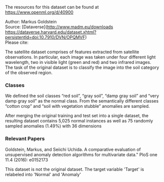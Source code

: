 The resources for this dataset can be found at https://www.openml.org/d/40900

Author: Markus Goldstein  
Source: [Dataverse](http://www.madm.eu/downloads https://dataverse.harvard.edu/dataset.xhtml?persistentId=doi:10.7910/DVN/OPQMVF)  
Please cite:   

The satellite dataset comprises of features extracted from satellite observations. In particular, each image was taken under four different light wavelength, two in visible light (green and red) and two infrared images. The task of the original dataset is to classify the image into the soil category of the observed region. 

### Classes
We defined the soil classes “red soil”, “gray soil”, “damp gray soil” and “very damp gray soil” as the normal class. From the semantically different classes “cotton crop” and “soil with vegetation stubble” anomalies are sampled. 

After merging the original training and test set into a single dataset, the resulting dataset contains 5,025 normal instances as well as 75 randomly sampled anomalies (1.49%) with 36 dimensions 

### Relevant Papers

Goldstein, Markus, and Seiichi Uchida. A comparative evaluation of unsupervised anomaly detection algorithms for multivariate data." PloS one 11.4 (2016): e0152173 

This dataset is not the original dataset. The target variable 'Target' is relabeled into 'Normal' and 'Anomaly'